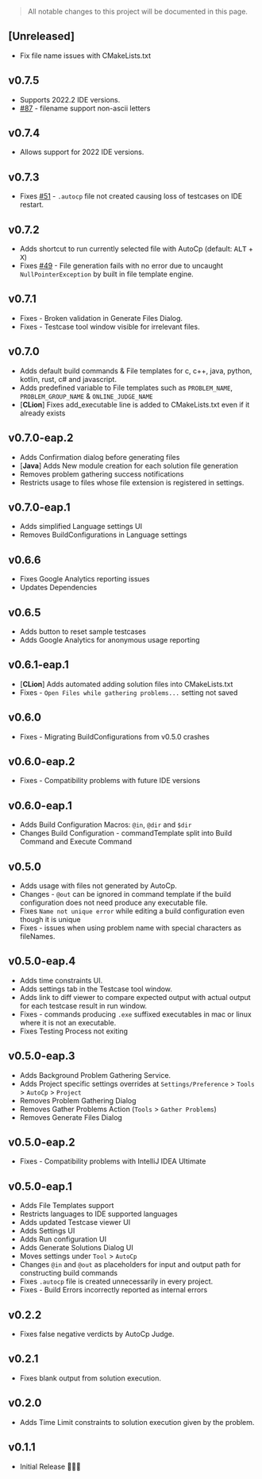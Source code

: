 <!-- Keep a Changelog guide -> https://keepachangelog.com -->
> All notable changes to this project will be documented in this page.

## [Unreleased]
- Fix file name issues with CMakeLists.txt

## v0.7.5

- Supports 2022.2 IDE versions.
- [#87](https://github.com/Pushpavel/AutoCp/pull/87) - filename support non-ascii letters

## v0.7.4

- Allows support for 2022 IDE versions.

## v0.7.3

- Fixes [#51](https://github.com/Pushpavel/AutoCp/issues/49) - ```.autocp``` file not created causing loss of testcases
  on IDE restart.

## v0.7.2

- Adds shortcut to run currently selected file with AutoCp (default: <kbd>ALT</kbd> + <kbd>X</kbd>)
- Fixes [#49](https://github.com/Pushpavel/AutoCp/issues/49) - File generation fails with no error due to uncaught
  ```NullPointerException``` by built in file template engine.

## v0.7.1

- Fixes - Broken validation in Generate Files Dialog.
- Fixes - Testcase tool window visible for irrelevant files.

## v0.7.0

- Adds default build commands & File templates for c, c++, java, python, kotlin, rust, c# and javascript.
- Adds predefined variable to File templates such as ```PROBLEM_NAME```, ```PROBLEM_GROUP_NAME```
  & ```ONLINE_JUDGE_NAME```
- [__CLion__] Fixes add_executable line is added to CMakeLists.txt even if it already exists

## v0.7.0-eap.2

- Adds Confirmation dialog before generating files
- [__Java__] Adds New module creation for each solution file generation
- Removes problem gathering success notifications
- Restricts usage to files whose file extension is registered in settings.

## v0.7.0-eap.1

- Adds simplified Language settings UI
- Removes BuildConfigurations in Language settings

## v0.6.6

- Fixes Google Analytics reporting issues
- Updates Dependencies

## v0.6.5

- Adds button to reset sample testcases
- Adds Google Analytics for anonymous usage reporting

## v0.6.1-eap.1

- [__CLion__] Adds automated adding solution files into CMakeLists.txt
- Fixes - ```Open Files while gathering problems...``` setting not saved

## v0.6.0

- Fixes - Migrating BuildConfigurations from v0.5.0 crashes

## v0.6.0-eap.2

- Fixes - Compatibility problems with future IDE versions

## v0.6.0-eap.1

- Adds Build Configuration Macros: ```@in```, ```@dir``` and ```$dir```
- Changes Build Configuration - commandTemplate split into Build Command and Execute Command

## v0.5.0

- Adds usage with files not generated by AutoCp.
- Changes - ```@out``` can be ignored in command template if the build configuration does not need produce any
  executable file.
- Fixes ```Name not unique error``` while editing a build configuration even though it is unique
- Fixes - issues when using problem name with special characters as fileNames.

## v0.5.0-eap.4

- Adds time constraints UI.
- Adds settings tab in the Testcase tool window.
- Adds link to diff viewer to compare expected output with actual output for each testcase result in run window.
- Fixes - commands producing ```.exe``` suffixed executables in mac or linux where it is not an executable.
- Fixes Testing Process not exiting

## v0.5.0-eap.3

- Adds Background Problem Gathering Service.
- Adds Project specific settings overrides at ```Settings/Preference``` > ```Tools``` > ```AutoCp``` > ```Project```
- Removes Problem Gathering Dialog
- Removes Gather Problems Action (```Tools``` > ```Gather Problems```)
- Removes Generate Files Dialog

## v0.5.0-eap.2

- Fixes - Compatibility problems with IntelliJ IDEA Ultimate

## v0.5.0-eap.1

- Adds File Templates support
- Restricts languages to IDE supported languages
- Adds updated Testcase viewer UI
- Adds Settings UI
- Adds Run configuration UI
- Adds Generate Solutions Dialog UI
- Moves settings under ```Tool``` > ```AutoCp```
- Changes ```@in``` and ```@out``` as placeholders for input and output path for constructing build commands
- Fixes ```.autocp``` file is created unnecessarily in every project.
- Fixes - Build Errors incorrectly reported as internal errors

## v0.2.2

- Fixes false negative verdicts by AutoCp Judge.

## v0.2.1

- Fixes blank output from solution execution.

## v0.2.0

- Adds Time Limit constraints to solution execution given by the problem.

## v0.1.1

- Initial Release 🎉🎉😀
